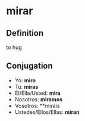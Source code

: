 # mirar

## Definition
to hug

## Conjugation

- Yo: **miro**
- Tú: **miras**
- Él/Ella/Usted: **mira**
- Nosotros: **miramos**
- Vosotros: **miráis
- Ustedes/Ellos/Ellas: **miran**